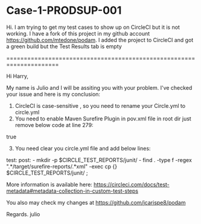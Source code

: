 # Case-1-PRODSUP-001
Hi. I am trying to get my test cases to show up on CircleCI but it is not working. I have a fork of this project in my github account https://github.com/mtedone/podam. I added the project to CircleCI and got a green build but the Test Results tab is empty

=====================================================================

Hi Harry,

My name is Julio and I will be assiting you with your problem. 
I've checked your issue and here is my conclusion:
1) CircleCI is case-sensitive , so you need to rename your Circle.yml to  circle.yml
2) You need to enable Maven Surefire Plugin in pov.xml file in root dir
just remove below code at line 279:

<configuration>
   <skip>true</skip>
</configuration>


3) You need clear you circle.yml file and add below lines:

test:
  post:
    - mkdir -p $CIRCLE_TEST_REPORTS/junit/
    - find . -type f -regex ".*/target/surefire-reports/.*xml" -exec cp {} $CIRCLE_TEST_REPORTS/junit/ \;



More information is available here:
https://circleci.com/docs/test-metadata#metadata-collection-in-custom-test-steps

You also may check my changes at https://github.com/jcarispe8/podam

Regards.
julio
